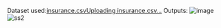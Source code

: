Dataset used:[insurance.csv](https://github.com/nivi3004/PRODIGY_T1_DS/files/14113265/insurance.csv)[Uploading insurance.csv…]()
Outputs:
![image](https://github.com/nivi3004/PRODIGY_T1_DS/assets/158291683/5f071e7c-89f2-4550-b309-c20cf3f2aa96)
![ss2](https://github.com/nivi3004/PRODIGY_T1_DS/assets/158291683/f685d434-efd0-415c-b14a-1bfb44cd4204)
